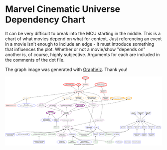 # Marvel Cinematic Universe Dependency Chart

It can be very difficult to break into the MCU starting in the middle.
This is a chart of what movies depend on what for context.  Just
referencing an event in a movie isn't enough to include an edge - it
must introduce something that influences the plot.  Whether or not a
movie/show "depends on" another is, of course, highly subjective.
Arguments for each are included in the comments of the dot file.

The graph image was generated with [GraphViz](https://graphviz.org/).
Thank you!

![MCU Graph](https://raw.githubusercontent.com/dlowe-net/mcu_deps/main/mcu_deps.svg)
